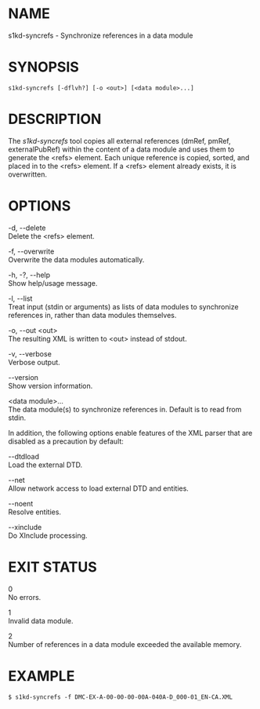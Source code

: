 NAME
====

s1kd-syncrefs - Synchronize references in a data module

SYNOPSIS
========

    s1kd-syncrefs [-dflvh?] [-o <out>] [<data module>...]

DESCRIPTION
===========

The *s1kd-syncrefs* tool copies all external references (dmRef, pmRef,
externalPubRef) within the content of a data module and uses them to
generate the &lt;refs&gt; element. Each unique reference is copied,
sorted, and placed in to the &lt;refs&gt; element. If a &lt;refs&gt;
element already exists, it is overwritten.

OPTIONS
=======

-d, --delete  
Delete the &lt;refs&gt; element.

-f, --overwrite  
Overwrite the data modules automatically.

-h, -?, --help  
Show help/usage message.

-l, --list  
Treat input (stdin or arguments) as lists of data modules to synchronize
references in, rather than data modules themselves.

-o, --out &lt;out&gt;  
The resulting XML is written to &lt;out&gt; instead of stdout.

-v, --verbose  
Verbose output.

--version  
Show version information.

&lt;data module&gt;...  
The data module(s) to synchronize references in. Default is to read from
stdin.

In addition, the following options enable features of the XML parser
that are disabled as a precaution by default:

--dtdload  
Load the external DTD.

--net  
Allow network access to load external DTD and entities.

--noent  
Resolve entities.

--xinclude  
Do XInclude processing.

EXIT STATUS
===========

0  
No errors.

1  
Invalid data module.

2  
Number of references in a data module exceeded the available memory.

EXAMPLE
=======

    $ s1kd-syncrefs -f DMC-EX-A-00-00-00-00A-040A-D_000-01_EN-CA.XML
